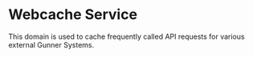 # Webcache Service
This domain is used to cache frequently called API requests for various external Gunner Systems.

